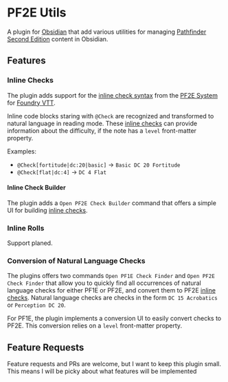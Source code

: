 # PF2E Utils

A plugin for [Obsidian](https://obsidian.md) that add various utilities for managing [Pathfinder Second Edition](https://paizo.com/pathfinder) content in Obsidian.

## Features

### Inline Checks

The plugin adds support for the [inline check syntax](https://github.com/foundryvtt/pf2e/wiki/Style-Guide#inline-check-links) from the [PF2E System](https://github.com/foundryvtt/pf2e) for [Foundry VTT](https://foundryvtt.com/).

Inline code blocks staring with `@Check` are recognized and transformed to natural language in reading mode. These [inline checks](https://github.com/foundryvtt/pf2e/wiki/Style-Guide#inline-check-links) can provide information about the difficulty, if the note has a `level` front-matter property.

Examples:

- `@Check[fortitude|dc:20|basic]` -> `Basic DC 20 Fortitude`
- `@Check[flat|dc:4]` -> `DC 4 Flat`

#### Inline Check Builder

The plugin adds a `Open PF2E Check Builder` command that offers a simple UI for building [inline checks](https://github.com/foundryvtt/pf2e/wiki/Style-Guide#inline-check-links).

### Inline Rolls

Support planed.

### Conversion of Natural Language Checks

The plugins offers two commands `Open PF1E Check Finder` and `Open PF2E Check Finder` that allow you to quickly find all occurrences of natural language checks for either PF1E or PF2E, and convert them to PF2E [inline checks](https://github.com/foundryvtt/pf2e/wiki/Style-Guide#inline-check-links). Natural language checks are checks in the form `DC 15 Acrobatics` or `Perception DC 20`.

For PF1E, the plugin implements a conversion UI to easily convert checks to PF2E. This conversion relies on a `level` front-matter property.

## Feature Requests

Feature requests and PRs are welcome, but I want to keep this plugin small. This means I will be picky about what features will be implemented
